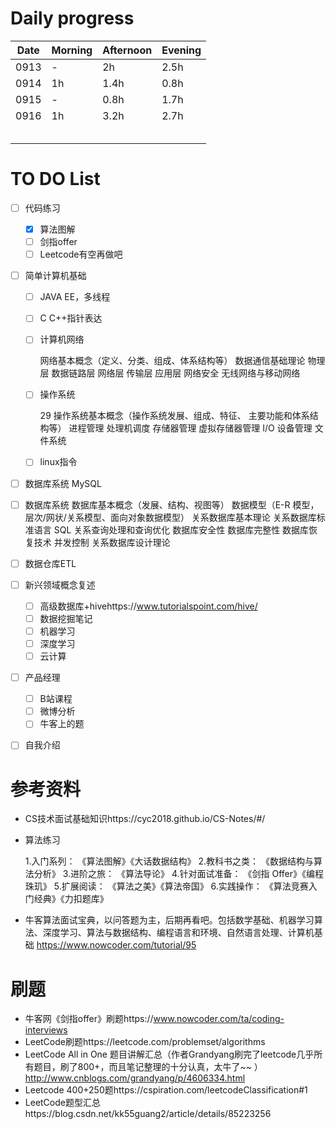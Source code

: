 # Daily progress

| Date | Morning | Afternoon | Evening |
| ---- | ------- | --------- | ------- |
| 0913 | -       | 2h        | 2.5h    |
| 0914 | 1h      | 1.4h      | 0.8h    |
| 0915 | -       | 0.8h      | 1.7h    |
| 0916 | 1h      | 3.2h      | 2.7h    |
|      |         |           |         |
|      |         |           |         |
|      |         |           |         |
|      |         |           |         |
|      |         |           |         |





# TO DO List

- [ ] 代码练习

  - [x] 算法图解
  - [ ] 剑指offer
  - [ ] Leetcode有空再做吧

- [ ] 简单计算机基础
  - [ ] JAVA EE，多线程
  
  - [ ] C C++指针表达
  
  - [ ] 计算机网络
  
    网络基本概念（定义、分类、组成、体系结构等） 数据通信基础理论  物理层   数据链路层   网络层   传输层    应用层    网络安全   无线网络与移动网络
  
  - [ ] 操作系统
  
    29 操作系统基本概念（操作系统发展、组成、特征、  主要功能和体系结构等）     进程管理     处理机调度     存储器管理     虚拟存储器管理     I/O 设备管理     文件系统
  
  - [ ] linux指令
  
- [ ] 数据库系统 MySQL

- [ ] 数据库系统
   数据库基本概念（发展、结构、视图等）   数据模型（E-R 模型，层次/网状/关系模型、面向对象数据模型）  关系数据库基本理论   关系数据库标准语言 SQL   关系查询处理和查询优化   数据库安全性   数据库完整性   数据库恢复技术   并发控制   关系数据库设计理论

- [ ] 数据仓库ETL

- [ ] 新兴领域概念复述
  - [ ] 高级数据库+hivehttps://www.tutorialspoint.com/hive/
  - [ ] 数据挖掘笔记
  - [ ] 机器学习
  - [ ] 深度学习
  - [ ] 云计算
  
- [ ] 产品经理
  - [ ] B站课程
  - [ ] 微博分析
  - [ ] 牛客上的题
  
- [ ] 自我介绍

  



# 参考资料

- CS技术面试基础知识https://cyc2018.github.io/CS-Notes/#/

- 算法练习

  1.入门系列：
  《算法图解》《大话数据结构》
  2.教科书之类：
  《数据结构与算法分析》
  3.进阶之旅：
  《算法导论》
  4.针对面试准备：
  《剑指 Offer》《编程珠玑》
  5.扩展阅读：
  《算法之美》《算法帝国》
  6.实践操作：
  《算法竞赛入门经典》《力扣题库》

- 牛客算法面试宝典，以问答题为主，后期再看吧。包括数学基础、机器学习算法、深度学习、算法与数据结构、编程语言和环境、自然语言处理、计算机基础 https://www.nowcoder.com/tutorial/95





# 刷题

- 牛客网《剑指offer》刷题https://www.nowcoder.com/ta/coding-interviews
- LeetCode刷题https://leetcode.com/problemset/algorithms
- LeetCode All in One 题目讲解汇总（作者Grandyang刷完了leetcode几乎所有题目，刷了800+，而且笔记整理的十分认真，太牛了~~ ）http://www.cnblogs.com/grandyang/p/4606334.html
- Leetcode 400+250题https://cspiration.com/leetcodeClassification#1
- LeetCode题型汇总https://blog.csdn.net/kk55guang2/article/details/85223256

